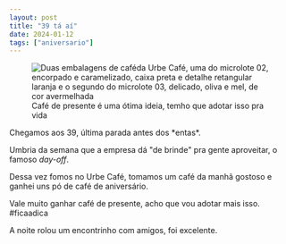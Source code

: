 ```yaml
---
layout: post
title: "39 tá aí"
date: 2024-01-12
tags: ["aniversario"]
---
```

<figure class="gallery">
     <img src="{{ site.baseurl }}/assets/fotos/2024/01/20240112_153801.jpg" alt="Duas embalagens de caféda Urbe Café,  uma do microlote 02, encorpado e caramelizado, caixa preta e detalhe retangular laranja e o segundo do microlote 03, delicado, oliva e mel, de cor avermelhada" title="cafes dobUrbe Café,  que belo presente">
<figcaption>Café de presente é uma ótima ideia, temho que adotar isso pra vida</figcaption>
</figure>
Chegamos aos 39, última parada antes dos *entas*.  

Umbria da semana que a empresa dá "de brinde" pra gente aproveitar, o famoso *day-off*.  

Dessa vez fomos no Urbe Café, tomamos um café da manhã gostoso e ganhei uns pó de café de aniversário.  

Vale muito ganhar café de presente, acho que vou adotar mais isso. #ficaadica  

A noite rolou um encontrinho com amigos, foi excelente.